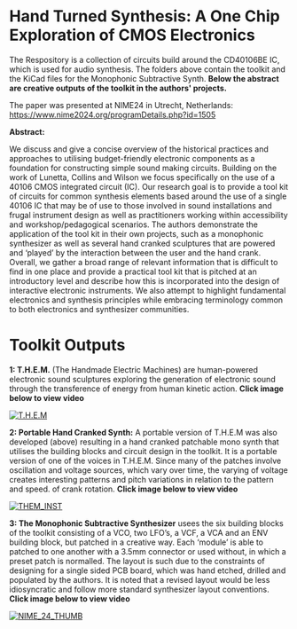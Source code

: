 # Hand Turned Synthesis: A One Chip Exploration of CMOS Electronics
The Respository is a collection of circuits build around the CD40106BE IC, which is used for audio synthesis. The folders above contain the toolkit and the KiCad files for the Monophonic Subtractive Synth. **Below the abstract are creative outputs of the toolkit in the authors' projects.**

The paper was presented at NIME24 in Utrecht, Netherlands: https://www.nime2024.org/programDetails.php?id=1505

**Abstract:**

We discuss and give a concise overview of the historical
practices and approaches to utilising budget-friendly electronic
components as a foundation for constructing simple sound
making circuits. Building on the work of Lunetta, Collins and
Wilson we focus specifically on the use of a 40106 CMOS
integrated circuit (IC). Our research goal is to provide a tool kit
of circuits for common synthesis elements based around the use
of a single 40106 IC that may be of use to those involved in
sound installations and frugal instrument design as well as
practitioners working within accessibility and
workshop/pedagogical scenarios. The authors demonstrate the
application of the tool kit in their own projects, such as a
monophonic synthesizer as well as several hand cranked
sculptures that are powered and ‘played’ by the interaction
between the user and the hand crank. Overall, we gather a broad
range of relevant information that is difficult to find in one place
and provide a practical tool kit that is pitched at an introductory
level and describe how this is incorporated into the design of
interactive electronic instruments. We also attempt to highlight
fundamental electronics and synthesis principles while
embracing terminology common to both electronics and
synthesizer communities.

# Toolkit Outputs
**1: T.H.E.M.** (The Handmade Electric Machines) are human-powered electronic sound sculptures exploring the generation of electronic sound through the transference of energy from human kinetic action.
 **Click image below to view video**

[![T.H.E.M](https://www.explodingart.com/arb/wp-content/uploads/2023/03/PXL_20230321_220844391-copy-edited-2048x1152.jpg)](https://vimeo.com/1006396663?share=copy)

**2: Portable Hand Cranked Synth:** A portable version of T.H.E.M was also developed (above) resulting in a hand cranked patchable mono synth that utilises the building blocks and circuit design in the toolkit. It is a portable version of one of the voices in T.H.E.M.  Since many of the patches involve oscillation and voltage sources, which vary over time, the varying of voltage creates interesting patterns and pitch variations in relation to the pattern and speed.
of crank rotation.
 **Click image below to view video**

[![THEM_INST](https://github.com/user-attachments/assets/f9ea1892-c43f-4231-8f81-4dea87731ad1)](https://vimeo.com/1006401367/c527bffb23?share=copy)


**3: The Monophonic Subtractive Synthesizer** usees the six building blocks of the toolkit consisting of a VCO, two LFO’s, a VCF, a VCA and an ENV building block, but patched in a creative way. Each ‘module’ is able to patched to one another with a 3.5mm connector or used without, in which a preset patch is normalled. The layout is such due to the constraints of designing for a single sided PCB board, which was hand etched, drilled and populated by the authors. It is noted that a revised layout would be less idiosyncratic and follow more standard synthesizer layout conventions.
 **Click image below to view video**

[![NIME_24_THUMB](https://github.com/user-attachments/assets/15c63081-8789-45d5-b885-d42b9cd7af1f)](https://vimeo.com/1006402677/da0196d559?share=copy)


